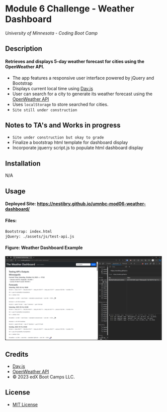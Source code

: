 # Module 6 Challenge - Weather Dashboard
*University of Minnesota - Coding Boot Camp*

## Description

#### Retrieves and displays 5-day weather forecast for cities using the OpenWeather API.
- The app features a responsive user interface powered by jQuery and Bootstrap
- Displays current local time using [Day.js](https://day.js.org/en/)
- User can search for a city to generate its weather forecast using the [OpenWeather API](https://openweathermap.org/api)
- Uses `localStorage` to store searched for cities.
- `Site still under construction`

## Notes to TA's and Works in progress
- `Site under construction but okay to grade`
- Finalize a bootstrap html template for dashboard display
- Incorporate jquerry script.js to populate html dashboard display


## Installation

N/A

## Usage

#### Deployed Site: https://nestibry.github.io/umnbc-mod06-weather-dashboard/

#### Files: 
    Bootstrap: index.html
    jQuery: ./assets/js/test-api.js

#### Figure: Weather Dashboard Example
![Weather Dashboard Example](./assets/images/weather-dashboard-example-new.png)
 
## Credits
- [Day.js](https://day.js.org/en/)
- [OpenWeather API](https://openweathermap.org/api)
- © 2023 edX Boot Camps LLC.

## License

- [MIT License](https://choosealicense.com/licenses/mit/)


